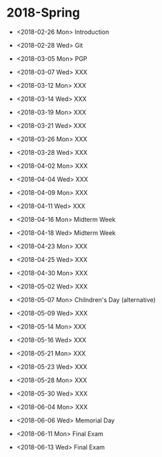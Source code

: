 # 2018-Spring

- <2018-02-26 Mon> Introduction

- <2018-02-28 Wed> Git

- <2018-03-05 Mon> PGP

- <2018-03-07 Wed> XXX

- <2018-03-12 Mon> XXX

- <2018-03-14 Wed> XXX

- <2018-03-19 Mon> XXX

- <2018-03-21 Wed> XXX

- <2018-03-26 Mon> XXX

- <2018-03-28 Wed> XXX

- <2018-04-02 Mon> XXX

- <2018-04-04 Wed> XXX

- <2018-04-09 Mon> XXX

- <2018-04-11 Wed> XXX

- <2018-04-16 Mon> Midterm Week

- <2018-04-18 Wed> Midterm Week

- <2018-04-23 Mon> XXX

- <2018-04-25 Wed> XXX

- <2018-04-30 Mon> XXX

- <2018-05-02 Wed> XXX

- <2018-05-07 Mon> Chilndren's Day (alternative)

- <2018-05-09 Wed> XXX

- <2018-05-14 Mon> XXX

- <2018-05-16 Wed> XXX

- <2018-05-21 Mon> XXX

- <2018-05-23 Wed> XXX

- <2018-05-28 Mon> XXX

- <2018-05-30 Wed> XXX

- <2018-06-04 Mon> XXX

- <2018-06-06 Wed> Memorial Day

- <2018-06-11 Mon> Final Exam

- <2018-06-13 Wed> Final Exam
